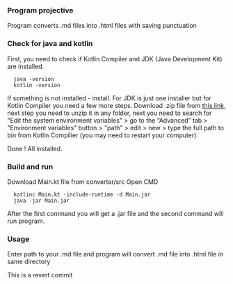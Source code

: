 ### Program projective
Program converts .md files into .html files with saving punctuation

### Check for java and kotlin
First, you need to check if Kotlin Compiler and JDK (Java Development Kit) are installed.
```
  java -version
  kotlin -version
```
If something is not installed - install. For JDK is just one installer but for Kotlin Compiler you need a few more steps.
Download .zip file from [this link](https://github.com/JetBrains/kotlin/releases/tag/v1.9.23), next step you need to unzip it in any folder,
next you need to search for "Edit the system environment variables" > go to the “Advanced” tab > "Environment variables" button >
"path" > edit > new > type the full path to bin from Kotlin Compilier (you may need to restart your computer).

Done ! All installed.

### Build and run
Download Main.kt file from converter/src
Open CMD
```
  kotlinc Main.kt -include-runtime -d Main.jar
  java -jar Main.jar
```
After the first command you will get a .jar file and the second command will run program.

### Usage
Enter path to your .md file and program will convert .md file into .html file in same directory

This is a revert commit
